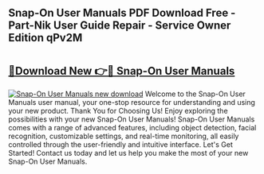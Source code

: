 ## Snap-On User Manuals PDF Download Free - Part-Nik User Guide Repair - Service Owner Edition qPv2M

# <h2><a href="http://bc39229.oget.top/?id=Snap-On+User+Manuals">🔗Download New 👉🔴 Snap-On User Manuals</a></h2>

[![Snap-On User Manuals new download](https://i.imgur.com/5g1atiW.png)](http://bc39229.oget.top/?id=Snap-On+User+Manuals)
Welcome to the Snap-On User Manuals user manual, your one-stop resource for understanding and using your new product. Thank You for Choosing Us! Enjoy exploring the possibilities with your new Snap-On User Manuals! Snap-On User Manuals comes with a range of advanced features, including object detection, facial recognition, customizable settings, and real-time monitoring, all easily controlled through the user-friendly and intuitive interface. Let's Get Started! Contact us today and let us help you make the most of your new Snap-On User Manuals.
